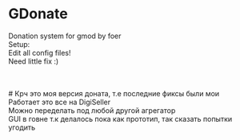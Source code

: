 # GDonate
Donation system for gmod by foer
</br>
Setup:
</br>
Edit all config files!
<br>
Need little fix :)


<br>
<br>
# Крч это моя версия доната, т.е последние фиксы были мои
<br>
Работает это все на DigiSeller<br>
Можно переделать под любой другой агрегатор<br>
GUI в говне т.к делалось пока как прототип, так сказать попытки угодить<br>
